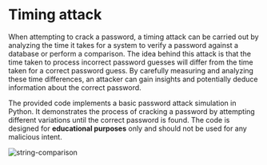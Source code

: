 # Timing attack 


When attempting to crack a password, a timing attack can be carried out by analyzing the time it takes for a system to verify a password against a database or perform a comparison. The idea behind this attack is that the time taken to process incorrect password guesses will differ from the time taken for a correct password guess. By carefully measuring and analyzing these time differences, an attacker can gain insights and potentially deduce information about the correct password.


The provided code implements a basic password attack simulation in Python. It demonstrates the process of cracking a password by attempting different variations until the correct password is found. The code is designed for **educational purposes** only and should not be used for any malicious intent.

![string-comparison](https://github.com/senadmustafi/Timing_attack/assets/44483687/351e74b6-54ec-4027-a2c0-5f3d4d7b7856)
